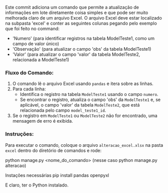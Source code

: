 Este commit adiciona um comando que permite a atualização de informações em lote diretamente coisa simples e que pode ser muito melhorada claro de um arquivo Excel. O arquivo Excel deve estar localizado na subpasta 'excel' e conter as seguintes colunas pegando pelo exemplo que foi feito no command:

- 'Numero' (para identificar registros na tabela ModelTeste1, como um campo de valor único)
- 'Observação' (para atualizar o campo 'obs' da tabela ModelTeste1)
- 'Valor' (para atualizar o campo 'valor' da tabela ModelTeste2, relacionada a ModelTeste1)

### Fluxo do Comando:
1. O comando lê o arquivo Excel usando `pandas` e itera sobre as linhas.
2. Para cada linha:
    - Identifica o registro na tabela `ModelTeste1` usando o campo `numero`.
    - Se encontrar o registro, atualiza o campo 'obs' da `ModelTeste1` e, se aplicável, o campo 'valor' da tabela `ModelTeste2`, que está relacionada pelo campo `model_teste1_id`.
3. Se o registro em `ModelTeste1` ou `ModelTeste2` não for encontrado, uma mensagem de erro é exibida.

### Instruções:
Para executar o comando, coloque o arquivo `alteracao_excel.xlsx` na pasta `excel` dentro do diretório de comandos e rode:

python manage.py <nome_do_comando> (nesse caso python manage.py alteracao)

Instações necessárias pip install pandas openpyxl

E claro, ter o Python instalado.
